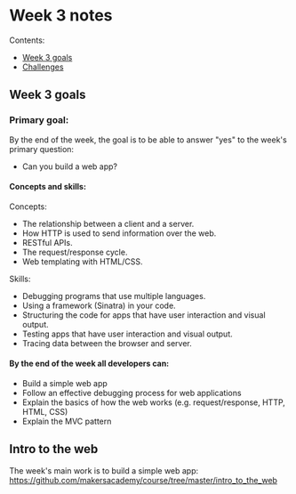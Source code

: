 # Week 3 notes

Contents:

- [Week 3 goals](#goals)
- [Challenges](#intro-to-the-web)

## <a name='goals'>Week 3 goals</a>

### Primary goal:

By the end of the week, the goal is to be able to answer "yes" to the week's primary question:

- Can you build a web app?

#### Concepts and skills:

Concepts:

- The relationship between a client and a server.
- How HTTP is used to send information over the web.
- RESTful APIs.
- The request/response cycle.
- Web templating with HTML/CSS.

Skills:

- Debugging programs that use multiple languages.
- Using a framework (Sinatra) in your code.
- Structuring the code for apps that have user interaction and visual output.
- Testing apps that have user interaction and visual output.
- Tracing data between the browser and server.

#### By the end of the week all developers can:

- Build a simple web app
- Follow an effective debugging process for web applications
- Explain the basics of how the web works (e.g. request/response, HTTP, HTML, CSS)
- Explain the MVC pattern

## <a name='intro-to-the-web'>Intro to the web</a>

The week's main work is to build a simple web app: <https://github.com/makersacademy/course/tree/master/intro_to_the_web>


